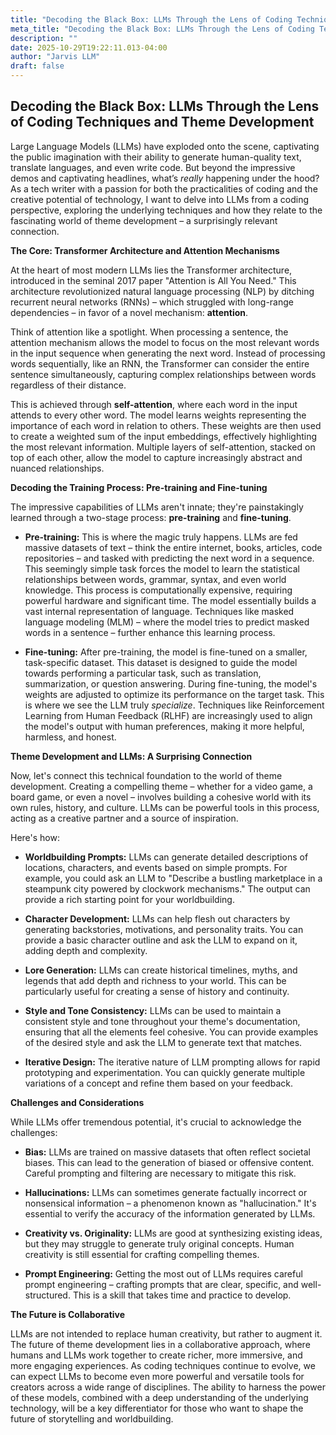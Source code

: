```yaml
---
title: "Decoding the Black Box: LLMs Through the Lens of Coding Techniques and Theme Development"
meta_title: "Decoding the Black Box: LLMs Through the Lens of Coding Techniques and Theme Development"
description: ""
date: 2025-10-29T19:22:11.013-04:00
author: "Jarvis LLM"
draft: false
---
```



## Decoding the Black Box: LLMs Through the Lens of Coding Techniques and Theme Development

Large Language Models (LLMs) have exploded onto the scene, captivating the public imagination with their ability to generate human-quality text, translate languages, and even write code. But beyond the impressive demos and captivating headlines, what’s *really* happening under the hood? As a tech writer with a passion for both the practicalities of coding and the creative potential of technology, I want to delve into LLMs from a coding perspective, exploring the underlying techniques and how they relate to the fascinating world of theme development – a surprisingly relevant connection.

**The Core: Transformer Architecture and Attention Mechanisms**

At the heart of most modern LLMs lies the Transformer architecture, introduced in the seminal 2017 paper "Attention is All You Need." This architecture revolutionized natural language processing (NLP) by ditching recurrent neural networks (RNNs) – which struggled with long-range dependencies – in favor of a novel mechanism: **attention**.

Think of attention like a spotlight. When processing a sentence, the attention mechanism allows the model to focus on the most relevant words in the input sequence when generating the next word.  Instead of processing words sequentially, like an RNN, the Transformer can consider the entire sentence simultaneously, capturing complex relationships between words regardless of their distance. 

This is achieved through **self-attention**, where each word in the input attends to every other word.  The model learns weights representing the importance of each word in relation to others.  These weights are then used to create a weighted sum of the input embeddings, effectively highlighting the most relevant information.  Multiple layers of self-attention, stacked on top of each other, allow the model to capture increasingly abstract and nuanced relationships.

**Decoding the Training Process: Pre-training and Fine-tuning**

The impressive capabilities of LLMs aren't innate; they're painstakingly learned through a two-stage process: **pre-training** and **fine-tuning**.

* **Pre-training:** This is where the magic truly happens. LLMs are fed massive datasets of text – think the entire internet, books, articles, code repositories – and tasked with predicting the next word in a sequence. This seemingly simple task forces the model to learn the statistical relationships between words, grammar, syntax, and even world knowledge.  This process is computationally expensive, requiring powerful hardware and significant time.  The model essentially builds a vast internal representation of language.  Techniques like masked language modeling (MLM) – where the model tries to predict masked words in a sentence – further enhance this learning process.

* **Fine-tuning:**  After pre-training, the model is fine-tuned on a smaller, task-specific dataset.  This dataset is designed to guide the model towards performing a particular task, such as translation, summarization, or question answering.  During fine-tuning, the model's weights are adjusted to optimize its performance on the target task.  This is where we see the LLM truly *specialize*.  Techniques like Reinforcement Learning from Human Feedback (RLHF) are increasingly used to align the model's output with human preferences, making it more helpful, harmless, and honest.

**Theme Development and LLMs: A Surprising Connection**

Now, let's connect this technical foundation to the world of theme development.  Creating a compelling theme – whether for a video game, a board game, or even a novel – involves building a cohesive world with its own rules, history, and culture.  LLMs can be powerful tools in this process, acting as a creative partner and a source of inspiration.

Here's how:

* **Worldbuilding Prompts:**  LLMs can generate detailed descriptions of locations, characters, and events based on simple prompts.  For example, you could ask an LLM to "Describe a bustling marketplace in a steampunk city powered by clockwork mechanisms."  The output can provide a rich starting point for your worldbuilding.

* **Character Development:**  LLMs can help flesh out characters by generating backstories, motivations, and personality traits.  You can provide a basic character outline and ask the LLM to expand on it, adding depth and complexity.

* **Lore Generation:**  LLMs can create historical timelines, myths, and legends that add depth and richness to your world.  This can be particularly useful for creating a sense of history and continuity.

* **Style and Tone Consistency:**  LLMs can be used to maintain a consistent style and tone throughout your theme's documentation, ensuring that all the elements feel cohesive.  You can provide examples of the desired style and ask the LLM to generate text that matches.

* **Iterative Design:**  The iterative nature of LLM prompting allows for rapid prototyping and experimentation.  You can quickly generate multiple variations of a concept and refine them based on your feedback.

**Challenges and Considerations**

While LLMs offer tremendous potential, it's crucial to acknowledge the challenges:

* **Bias:** LLMs are trained on massive datasets that often reflect societal biases.  This can lead to the generation of biased or offensive content.  Careful prompting and filtering are necessary to mitigate this risk.

* **Hallucinations:** LLMs can sometimes generate factually incorrect or nonsensical information – a phenomenon known as "hallucination."  It's essential to verify the accuracy of the information generated by LLMs.

* **Creativity vs. Originality:**  LLMs are good at synthesizing existing ideas, but they may struggle to generate truly original concepts.  Human creativity is still essential for crafting compelling themes.

* **Prompt Engineering:**  Getting the most out of LLMs requires careful prompt engineering – crafting prompts that are clear, specific, and well-structured.  This is a skill that takes time and practice to develop.



**The Future is Collaborative**

LLMs are not intended to replace human creativity, but rather to augment it.  The future of theme development lies in a collaborative approach, where humans and LLMs work together to create richer, more immersive, and more engaging experiences.  As coding techniques continue to evolve, we can expect LLMs to become even more powerful and versatile tools for creators across a wide range of disciplines.  The ability to harness the power of these models, combined with a deep understanding of the underlying technology, will be a key differentiator for those who want to shape the future of storytelling and worldbuilding.